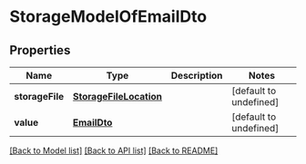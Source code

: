# StorageModelOfEmailDto

## Properties
Name | Type | Description | Notes
---- | ---- | ----------- | -----
**storageFile** | [**StorageFileLocation**](StorageFileLocation.md) |  | [default to undefined]
**value** | [**EmailDto**](EmailDto.md) |  | [default to undefined]


[[Back to Model list]](README.md#documentation-for-models) [[Back to API list]](README.md#documentation-for-api-endpoints) [[Back to README]](README.md)
